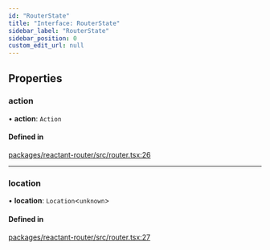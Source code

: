 ```yaml
---
id: "RouterState"
title: "Interface: RouterState"
sidebar_label: "RouterState"
sidebar_position: 0
custom_edit_url: null
---
```


## Properties

### action

• **action**: `Action`

#### Defined in

[packages/reactant-router/src/router.tsx:26](https://github.com/unadlib/reactant/blob/0168c3f1/packages/reactant-router/src/router.tsx#L26)

___

### location

• **location**: `Location`<`unknown`\>

#### Defined in

[packages/reactant-router/src/router.tsx:27](https://github.com/unadlib/reactant/blob/0168c3f1/packages/reactant-router/src/router.tsx#L27)
